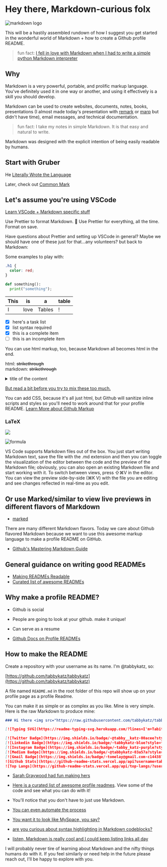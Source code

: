 # Hey there, Markdown-curious folx

![markdown logo](https://upload.wikimedia.org/wikipedia/commons/thumb/4/48/Markdown-mark.svg/175px-Markdown-mark.svg.png)

<p>This will be a hastily assembled rundown of how I suggest you get started in the wonderful world of Markdown + how to create a Github profile README.</p>

> fun fact: [I fell in love with Markdown when I had to write a simple python Markdown interpreter](https://github.com/tabbykatz/Markdown2HTML)

## Why

Markdown is a very powerful, portable, and prolific markup language. You've definitely used it in one way or another, and using it effectively is a skill you should develop.

Markdown can be used to create websites, documents, notes, books, presentations (I almost made today's presentation with [remark](https://remarkjs.com/#1) or [marp](https://marp.app/) but didn't have time), email messages, and technical documentation.

> fun fact: I take my notes in simple Markdown. It is that easy and natural to write.

Markdown was designed with the explicit intention of being easily readable by humans.

## Start with Gruber

He [Literally Wrote the Language](https://daringfireball.net/projects/markdown/)

Later, check out [Common Mark](https://commonmark.org/)

## Let's assume you're using VSCode

[Learn VSCode + Markdown specific stuff](https://code.visualstudio.com/docs/languages/markdown)

Use Prettier to format Markdown. 💅 Use Prettier for everything, all the time. Format on save.

Have questions about Prettier and setting up VSCode in general? Maybe we should have one of these just for that...any volunteers? but back to Markdown:

Some examples to play with:

```css
.h1 {
  color: red;
}
```

```python
def something():
  print("something");
```

| This | is   | a      | table |
| ---- | ---- | ------ | ----- |
| I    | love | Tables | !     |

- [x] here's a task list
- [x] list syntax required
- [x] this is a complete item
- [ ] this is an incomplete item

You can use html markup, too, because Markdown all becomes html in the end.

html: <strike>strikethrough</strike><br> markdown: ~~strikethrough~~

<details>
<summary>title of the content</summary>

stuff in here

</details>

[But read a bit before you try to mix these too much.](https://daringfireball.net/projects/markdown/syntax#html)

<style type="text/css" rel="stylesheet">
 * { color: ; }
</style>

You can add CSS, because it's all just html, but Github will sanitize inline scripts and styles so you'll need to work around that for your profile README. [Learn More about Github Markup](https://github.com/github/markup#github-markup)

### LaTeX

<img src="https://render.githubusercontent.com/render/math?math=e^{i \pi} = -1">

![formula](<https://render.githubusercontent.com/render/math?math=\large\f(x)=sin(x)>)

VS Code supports Markdown files out of the box. You just start writing Markdown text, save the file with the .md extension and then you can toggle the visualization of the editor between the code and the preview of the Markdown file; obviously, you can also open an existing Markdown file and start working with it. To switch between views, press ⇧⌘V in the editor. You can view the preview side-by-side (⌘K V) with the file you are editing and see changes reflected in real-time as you edit.

## Or use Marked/similar to view live previews in different flavors of Markdown

- [marked](https://marked2app.com/)

There are many different Markdown flavors. Today we care about Github flavored Markdown because we want to use this awesome markup language to make a profile README on GitHub.

- [Github's Mastering Markdown Guide](https://guides.github.com/features/mastering-markdown/)

## General guidance on writing good READMEs

- [Making READMEs Readable](https://github.com/18F/open-source-guide/blob/18f-pages/pages/making-readmes-readable.md)
- [Curated list of awesome READMEs](https://github.com/matiassingers/awesome-readme)

## Why make a profile README?

- Github is social
- People are going to look at your github. make it unique!
- Can serve as a resume

- [Github Docs on Profile READMEs](https://docs.github.com/en/account-and-profile/setting-up-and-managing-your-github-profile/customizing-your-profile/managing-your-profile-readme)

## How to make the README

Create a repository with your username as its name. I'm @tabbykatz, so:

[https://github.com/tabbykatz/tabbykatz](https://github.com/tabbykatz/tabbykatz)

A file named `README.md` in the root folder of this repo will show up on your profile page as a profile Readme.

You can make it as simple or as complex as you like. Mine is very simple. Here is the raw Markdown to produce mine:

```markdown
### Hi there <img src="https://raw.githubusercontent.com/tabbykatz/tabbykatz/master/wave.gif" width="30px">

[![Typing SVG](https://readme-typing-svg.herokuapp.com/?lines=I'm+Tabitha.+Get+Vaccinated!)](https://git.io/typing-svg)

[![Twitter Badge](https://img.shields.io/badge/-@tabby__katz-00acee?style=flat&logo=Twitter&logoColor=white)](https://twitter.com/intent/follow?screen_name=tabby__katz "Follow on Twitter")
[![Linkedin Badge](https://img.shields.io/badge/-tabbykatz-blue?style=flat-square&logo=Linkedin&logoColor=white&link=https://www.linkedin.com/in/tabithaomelay/)](https://www.linkedin.com/in/tabithaomelay/)
[![Instagram Badge](https://img.shields.io/badge/-tabby_katz-purple?style=flat-square&logo=instagram&logoColor=white&link=https://instagram.com/tabby_katz/)](https://instagram.com/tabby_katz)
[![Medium Badge](https://img.shields.io/badge/-@tabbykatz-03a57a?style=flat-square&labelColor=000000&logo=Medium&link=https://medium.com/@aemmadi/)](https://medium.com/@tabbykatz)
[![Gmail Badge](https://img.shields.io/badge/-tomelay@gmail.com-c14438?style=flat-square&logo=Gmail&logoColor=white&link=mailto:tomelay@gmail.com)](mailto:tomelay@gmail.com)
![Github Stats](https://github-readme-stats.vercel.app/api?username=tabbykatz&count_private=true&show_icons=true&include_all_commits=true)
![Top Langs](https://github-readme-stats.vercel.app/api/top-langs/?username=tabbykatz&hide=TeX&layout=compact)
```

- [Sarah Graywood had fun making hers](https://github.com/smgraywood)

- [Here is a curated list of awesome profile readmes](https://github.com/abhisheknaiidu/awesome-github-profile-readme).
  View some of the code and see what you can do with it!
- You'll notice that you don't have to just use Markdown.
- [You can even automate the process](https://www.freecodecamp.org/news/go-automate-your-github-profile-readme/)
- [You want it to look like MySpace, you say?](https://dev.to/bdougieyo/making-myspace-in-2020-5glj)
- [are you curious about syntax highlighting in Markdown codeblocks?](https://support.codebasehq.com/articles/tips-tricks/syntax-highlighting-in-markdown)
- [listen, Markdown is really cool and I could keep listing links all day](https://gist.github.com/DrSensor/b2a674f42933b2ad6db4c6f7934b32a5)

I will probably never tire of learning about Markdown and the nifty things humans do with it. If you feel similarly or need help in the future please reach out, I'll be happy to explore with you.
